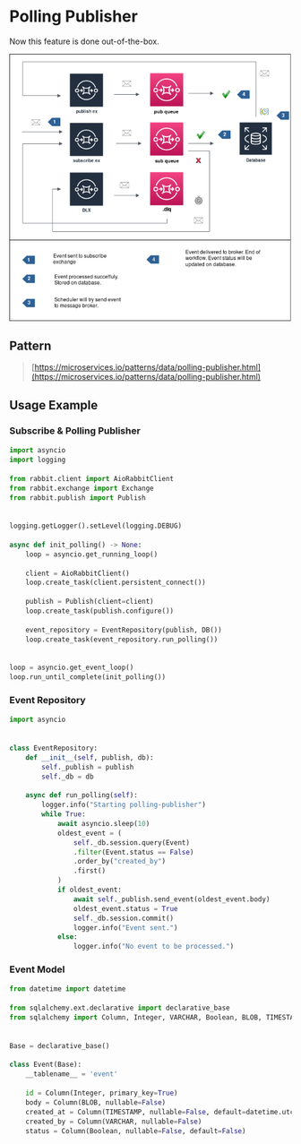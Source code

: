 # Polling Publisher

Now this feature is done out-of-the-box.

![rabbit-client-workflow-polling](./rabbit-client-workflow-polling.png)

## Pattern

> [https://microservices.io/patterns/data/polling-publisher.html](https://microservices.io/patterns/data/polling-publisher.html)

## Usage Example

### Subscribe & Polling Publisher

```python
import asyncio
import logging

from rabbit.client import AioRabbitClient
from rabbit.exchange import Exchange
from rabbit.publish import Publish


logging.getLogger().setLevel(logging.DEBUG)

async def init_polling() -> None:
    loop = asyncio.get_running_loop()
    
    client = AioRabbitClient()
    loop.create_task(client.persistent_connect())

    publish = Publish(client=client)
    loop.create_task(publish.configure())
    
    event_repository = EventRepository(publish, DB())
    loop.create_task(event_repository.run_polling())


loop = asyncio.get_event_loop()
loop.run_until_complete(init_polling())
```

### Event Repository

```python
import asyncio


class EventRepository:
    def __init__(self, publish, db):
        self._publish = publish
        self._db = db
    
    async def run_polling(self):
        logger.info("Starting polling-publisher")
        while True:
            await asyncio.sleep(10)
            oldest_event = (
                self._db.session.query(Event)
                .filter(Event.status == False)
                .order_by("created_by")
                .first()
            )
            if oldest_event:
                await self._publish.send_event(oldest_event.body)
                oldest_event.status = True
                self._db.session.commit()
                logger.info("Event sent.")
            else:
                logger.info("No event to be processed.")
```

### Event Model

```python
from datetime import datetime

from sqlalchemy.ext.declarative import declarative_base
from sqlalchemy import Column, Integer, VARCHAR, Boolean, BLOB, TIMESTAMP


Base = declarative_base()

class Event(Base):
    __tablename__ = 'event'

    id = Column(Integer, primary_key=True)
    body = Column(BLOB, nullable=False)
    created_at = Column(TIMESTAMP, nullable=False, default=datetime.utcnow)
    created_by = Column(VARCHAR, nullable=False)
    status = Column(Boolean, nullable=False, default=False)
```
